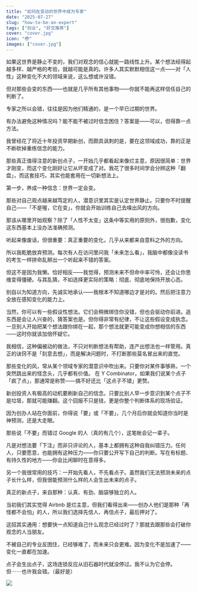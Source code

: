 ```yaml
---
title: "如何在变动的世界中成为专家"
date: "2025-07-27"
slug: "how-to-be-an-expert"
tags: ["创业", "好文推荐"]
cover: "cover.jpg"
icon: "😎"
images: ["cover.jpg"]
---
```

如果这世界是静止不变的，我们对观念的信心就能一路线性上升。某个想法经得起越多样、越严格的考验，就越可能是真的。许多人其实默默相信这一点——对「人性」这种变化不大的领域来说，这么想或许没错。



但对那些会变的东西——也就是几乎所有其他事物——你就不能再这样信任自己的判断了。



专家之所以会错，往往是因为他们精通的，是一个早已过期的世界。



有办法避免这种情况吗？能不能不被过时信念困住？答案是——可以，但得靠一点方法。



我曾经花了将近十年投资早期新创，而颇具讽刺的是，要在这领域成功，靠的正是不断砍掉重练信念的能力。



那些真正值得注意的新创点子，一开始几乎都看起来像烂主意，原因很简单：世界才刚变，而这个变化刚好让它从坏变成了对。我花了很多时间学会分辨这种「翻盘」，而这套技巧，其实也能套用在一切新想法上。



第一步，养成一种信念：世界一定会变。



那些对自己观点越来越笃定的人，潜意识里其实是认定世界静止。只要你不时提醒自己——「不是喔，它在变」，你就会开始训练自己去嗅出风的方向。



那该从哪里开始观察？除了「人性不太变」这条中等实用的原则外，很抱歉，变化这东西基本上没办法准确预测。



听起来像废话，但很重要：真正重要的变化，几乎从来都来自意料之外的方向。



所以我乾脆放弃预测。每次有人在访问里问我「未来怎么看」，我脑中都像没读书的考生一样拼命乱掰出一个听起来不错的答案。



但这不是因为我懒。恰好相反——我觉得，预测未来不但命中率可怜，还会让你思维变得僵硬。与其乱猜，不如选择更实际的策略：彻底、彻底地保持开放心态。



别自以为知道方向，先诚实地承认——我根本不知道哪边才是对的。然后把注意力全放在感知变化的能力上。



当然，你可以有一些假设性想法。它们会稍微绑住你没错，但也会驱动你前进。追东西是会让人兴奋的，猜答案也是。但你得非常有纪律，不让这些假设变成执念。
一旦别人开始把某个想法跟你绑在一起，那个想法就更可能变成你想相信的东西——这时你就该加倍怀疑它。



我相信，这种偏被动的做法，不只对判断想法有帮助，连产出想法也一样管用。真正的诀窍不是「刻意去想」，而是解决问题时，不打断那些莫名冒出来的直觉。



那些变化的风，常从某个领域专家的潜意识中吹出来。只要你对某件事够熟，一个突然跳出来的怪念头，几乎都有价值。
在 Y Combinator，如果我们说某个点子「疯了点」，那通常是称赞——搞不好还比「这点子不错」更赞。



新创投资人有极高的动机要刷新自己的信念。只要比别人早一步意识到某个点子不是垃圾，那就可能赚翻。这个回报不只是钱，更是你整个判断体系的现场验证。



因为创办人站在你面前，你得说「要」或「不要」，几个月后你就会知道你当时是神预测，还是大走眼。



那些说「不要」而错过 Google 的人（真的有几个），这笔帐会记一辈子。



凡是对想法要「下注」而非只评论的人，基本上都拥有这种自我纠错压力。任何人，只要愿意，也能拥有这种压力——你只要公开写下自己的判断。写在有标题、有持久性的地方——你会比闲聊时在意得多。



另一个我很常用的技巧：一开始先看人，不先看点子。虽然我们无法预测未来的点子长什么样，但我很能预测什么样的人会生出未来的点子。



真正的新点子，来自那种：认真、有劲、脑袋够独立的人。



当初我们其实觉得 Airbnb 是烂主意，但我们看得出来——创办人他们是那种「再怪都不会怕」的人，所以我们选择先信人、再信点子，最后押对了。



这招其实通用：想要快一点知道自己什么观念已经过时了？那就去跟那些会打破你观念的人当朋友。



不被自己的专业反困住，已经够难了，而未来只会更难。因为变化不是加速了——变化一直都在加速。



点子会生出点子，这场连锁反应从旧石器时代就没停过。我不认为它会停。
但⋯⋯也许我会错。（最好是）




![](https://prod-files-secure.s3.us-west-2.amazonaws.com/112d0858-5090-4d34-a606-b75eb8d65fd2/46476355-9cf3-4e99-9b7a-3531bc426380/1000202064.png?X-Amz-Algorithm=AWS4-HMAC-SHA256&X-Amz-Content-Sha256=UNSIGNED-PAYLOAD&X-Amz-Credential=ASIAZI2LB4663DOEGLNB%2F20250924%2Fus-west-2%2Fs3%2Faws4_request&X-Amz-Date=20250924T144437Z&X-Amz-Expires=3600&X-Amz-Security-Token=IQoJb3JpZ2luX2VjENb%2F%2F%2F%2F%2F%2F%2F%2F%2F%2FwEaCXVzLXdlc3QtMiJHMEUCIQCPk5Igt8OJ0u%2F3FCOBn9CcTj%2Fb4POGeis4jw6Z4JNREwIgHB1Q33kMqcNKc2ih0fvM6MRImPVQ9RJC2YpRnemE7rcq%2FwMIXxAAGgw2Mzc0MjMxODM4MDUiDOrM98kFKG6z4vHebircA8n0q3WEDcrFp3eWsBcaW5jq80SeEEf9KhDYjIBQZEkt%2BSUlZsFhI%2F1yzhVKZEAGMvQHjj8JXfcUtgJ8IEALEI19WUyCBawv2DJ%2BbCpXdXePNW9j1AgDyFs45RKQrothex3ipOH%2FKAouEH7DLzrWi03qakA8dmUf2mFEg54nO%2FqQFdbblJ%2BHcpXAQkWLf3lUEGA6Z%2F%2BHDNzyWxI2qV9hSELAmfVxuqfJBH31wfqWak%2BUAQ5GtCGBHcQqXcZchq5X6YvYZBBaUI4HrdwLdUkIATihSak0oh4JwGbzE8aUBBnf2C4jt4Ock3UkR5Oqwtq5P5bM7fsRxGpCVpTMa9YHt25KBsvubKc9hGgc2LtGG7%2FnhXEN1an4XptsVErL%2BccaEVtjq8U%2Fk2WgwPwDIgYsZPIU9was9a7UOsA8Bku8LfkdawmClwRH59BTSuHemNEf7y5bhkVnMxxhyh9nUNSveXZp1STRjC3pZTPfqBgWQENKpgs2o2u2umU1LhVMuzTjObLgPcxhTN5AExUMMQM9OelSJBoWgiJ891mbEl%2Bh8%2BSlGGvCccKX3hZxCh%2F9HrDoSiR4Lc%2FeQU5XPYPoCK1WcGD4wkfVdw4Es%2BBXBuE9UKhz026eSiO7inEGkTaYMMH4z8YGOqUBGjwJFYBJ8aGUExB0snemHxMTwJrf9PgFpBP25sDDCcUeN3OSzg%2FwQmy%2BFcWsmPtcLx%2BT%2Ffh6PDeXbrGAgiicevbnfkrdCWasvI1S8f5zjSmaa%2Br5dJdhf5x%2BPfb75dmZv5%2FmvEfxTS7wX%2B0bk7KQ%2BylUQqgV1RLLbo6w3z8me8t3SQoIQBzEDVgz%2Fmp3EIlLw08UZtSRkMPhVzgKzjTuCYQNMi97&X-Amz-Signature=f5d274a3c730c45d55a7b558225e0b9c2f24756565ada2ddd52faf704cb1ae3f&X-Amz-SignedHeaders=host&x-amz-checksum-mode=ENABLED&x-id=GetObject)

